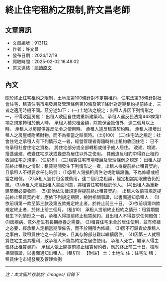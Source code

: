 # 終止住宅租約之限制,許文昌老師

## 文章資訊
- 文章編號：913112
- 作者：許文昌
- 發布日期：2024/12/19
- 爬取時間：2025-02-02 16:48:02
- 原文連結：[閱讀原文](https://real-estate.get.com.tw/Columns/detail.aspx?no=913112)

## 內文
關於終止住宅租約之限制，土地法第100條針對不定期租約，住宅法第38條針對社會住宅，租賃住宅市場發展及管理條例第10條及第11條針對定期租約提前終止，三者之適用時機不同。茲分述如下：
(一)土地法之規定：出租人非因下列情形之一，不得收回房屋：
出租人收回自住或重新建築時。
承租人違反民法第443條第1項之規定轉租於他人時。
承租人積欠租金額，除擔保金抵償外，達二個月以上時。
承租人以房屋供違反法令之使用時。
承租人違反租賃契約時。
承租人損壞出租人之房屋或附著財物，而不為相當之賠償時。（土§100）
(二)住宅法之規定：社會住宅之承租人有下列情形之一者，經營管理者得隨時終止租約收回住宅：
已不符承租社會住宅之資格。
將住宅部分或全部轉租或借予他人居住。
改建、增建、搭蓋違建、改變住宅原狀或變更為居住以外之使用。
其他違反租約中得終止租約收回住宅之規定。（住§38I）
(三)租賃住宅市場發展及管理條例之規定：
出租人提前終止租約之情形：租賃期間發生下列情形之一者，出租人得提前終止租賃契約，且承租人不得要求任何賠償：
(1)承租人毀損租賃住宅或附屬設備，不為修繕或相當之賠償。
(2)承租人遲付租金或費用，達二個月之租額，經定相當期限催告仍拒繳。
(3)承租人未經出租人書面同意，將租賃住宅轉租於他人。
(4)出租人為重新建築而必要收回。
(5)其他依法律規定得提前終止租賃契約。
出租人依前項規定提前終止租賃契約者，應依下列規定期限，檢附相關事證，以書面通知承租人：
(1)依前項第一款至第三款及第五款規定終止者，於終止前三十日。
(2)依前項第四款規定終止者，於終止前三個月。（租§10）
承租人提前終止租約之情形：租賃期間發生下列情形之一者，承租人得提前終止租賃契約，且出租人不得要求任何賠償：
(1)因疾病、意外產生有長期療養之需要。
(2)租賃住宅未合於居住使用，並有修繕之必要，經承租人定相當期限催告，而不於期限內修繕。
(3)因不可歸責於承租人之事由，致租賃住宅之一部滅失，且其存餘部分難以繼續居住。
(4)因第三人就租賃住宅主張其權利，致承租人不能為約定之居住使用。
承租人死亡，繼承人得主張終止租賃契約。
承租人依上開提前終止租賃契約者，應於終止前三十日，檢附相關事證，以書面通知出租人。（租§11）
【附註】
土：土地法
住：住宅法
租：租賃住宅市場發展及管理條例

---
*注：本文圖片存放於 ./images/ 目錄下*
